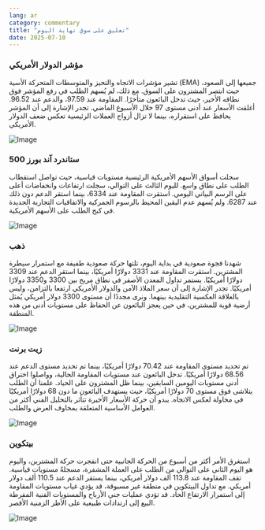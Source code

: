 ```yaml
---
lang: ar
category: commentary
title: "تعليق على سوق نهاية اليوم"
date: 2025-07-10
---
```


### مؤشر الدولار الأمريكي

تشير مؤشرات الاتجاه والتحيز والمتوسطات المتحركة الأسية (EMA) جميعها إلى الصعود، حيث انتصر المشترون على السوق. مع ذلك، لم يُسهم الطلب في رفع المؤشر فوق نطاقه الأخير، حيث تدخل البائعون متأخرًا. المقاومة عند 97.59، والدعم عند 96.52. أغلقت الأسعار عند أدنى مستوى 97 خلال الأسبوع الماضي. تجدر الإشارة إلى أن المؤشر يحافظ على استقراره، بينما لا تزال أزواج العملات الرئيسية تعكس ضعف الدولار الأمريكي.

![Image](https://markleighedu.github.io/img/Jul-2025/10-Jul-2025/usdindex.jpg)

### ستاندرد آند بورز 500

سجلت أسواق الأسهم الأمريكية الرئيسية مستويات قياسية، حيث تواصل استقطاب الطلب على نطاق واسع. لليوم الثالث على التوالي، سجلت ارتفاعات وانخفاضات أعلى على الرسم البياني اليومي. استقرت المقاومة عند 6334، بينما استقر الدعم دون ذلك عند 6287. ولم يُسهم عدم اليقين المحيط بالرسوم الجمركية والاتفاقيات التجارية الجديدة في كبح الطلب على الأسهم الأمريكية.

![Image](https://markleighedu.github.io/img/Jul-2025/10-Jul-2025/sp500.jpg)

### ذهب

شهدنا فجوة صعودية في بداية اليوم، تلتها حركة صعودية طفيفة مع استمرار سيطرة المشترين. استقرت المقاومة عند 3331 دولارًا أمريكيًا، بينما استقر الدعم عند 3309 دولارًا أمريكيًا. يستمر تداول المعدن الأصفر في نطاق مريح بين 3300 و3350 دولارًا أمريكيًا. تجدر الإشارة إلى أن سعر الملاذ الآمن والدولار الأمريكي ارتفعا بالتزامن، وليس بالعلاقة العكسية التقليدية بينهما. ونرى مجددًا أن مستوى 3300 دولار أمريكي يُمثل أرضية قوية للمشترين، في حين يعجز البائعون عن الحفاظ على مستويات أدنى من هذه المنطقة.

![Image](https://markleighedu.github.io/img/Jul-2025/10-Jul-2025/gold.jpg)

### زيت برنت

تم تحديد مستوى المقاومة عند 70.42 دولارًا أمريكيًا، بينما تم تحديد مستوى الدعم عند 68.56 دولارًا أمريكيًا. تدخل البائعون عند مستويات المقاومة الحالية، وواصلوا اختراق أدنى مستويات اليومين السابقين، بينما ظل المشترون على الحياد. علمنا أن الطلب يتلاشى فوق مستوى 70 دولارًا أمريكيًا، حيث يستهدف البائعون ما دون 68 دولارًا أمريكيًا في محاولة لعكس الاتجاه. يبدو أن حركة الأسعار الأخيرة تتأثر بالتحليل الفني أكثر من العوامل الأساسية المتعلقة بمخاوف العرض والطلب.

![Image](https://markleighedu.github.io/img/Jul-2025/10-Jul-2025/brentoil.jpg)

### بيتكوين

استغرق الأمر أكثر من أسبوع من الحركة الجانبية حتى انفجرت حركة المشترين، واليوم هو اليوم الثاني على التوالي من الطلب على العملة المشفرة، مسجلةً مستويات قياسية. تقف المقاومة عند 113.8 ألف دولار أمريكي، بينما يستقر الدعم عند 110.5 ألف دولار أمريكي. مع تداول البيتكوين في منطقة غير مسبوقة، قد يؤدي غياب مستويات المقاومة إلى استمرار الارتفاع الحاد. قد تؤدي عمليات جني الأرباح والمستويات الفنية المفرطة البيع إلى ارتدادات طبيعية على الأطر الزمنية الأقصر.

![Image](https://markleighedu.github.io/img/Jul-2025/10-Jul-2025/bitcoin.jpg)

